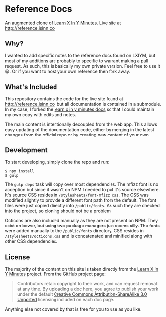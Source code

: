 # Reference Docs

An augmented clone of [Learn X In Y Minutes][learn]. Live site at <http://reference.isinn.co>.

## Why?

I wanted to add specific notes to the reference docs found on LXIYM, but most of my additions are probably to specific to warrant making a pull request. As such, this is basically my own private version. Feel free to use it :grinning:. Or if you want to host your own reference then fork away.

## What's Included

This repository contains the code for the live site found at <http://reference.isinn.co>, but all documentation is contained in a submodule. In my case, I forked the [learn x in y minutes docs][repo] so that I could maintain my own copy with edits and notes.

The main content is intentionally decoupled from the web app. This allows easy updating of the documentation code, either by merging in the latest changes from the official repo or by creating new content of your own.

[learn]: http://learnxinyminutes.com
[repo]: https://github.com/adambard/learnxinyminutes-docs

## Development

To start developing, simply clone the repo and run:

```
$ npm install
$ gulp
```

The `gulp deps` task will copy over most dependencies. The mfizz font is no acception but since it wasn't on NPM I needed to put it's source elsewhere. It's source CSS resides in `/stylesheets/font-mfizz.css`. The CSS was modified slightly to provide a different font path from the default. The font files were just copied directly into `/public/fonts`. As such they are checked into the project, so cloning should not be a problem.

Octicons are also included manually as they are not present on NPM. They exist on bower, but using two package managers just seems silly. The fonts were added manually to the `/public/fonts` directory. CSS resides in `/stylesheets/octicons.css` and is concatenated and minified along with other CSS dependencies.

## License

The majority of the content on this site is taken directly from the [Learn X in Y Minutes][learnrepo] project. From the GitHub project page: 

> Contributors retain copyright to their work, and can request removal at any time.
> By uploading a doc here, you agree to publish your work under the default
> [Creative Commons Attribution-ShareAlike 3.0 Unported](http://creativecommons.org/licenses/by-sa/3.0/deed.en_US)
> licensing included on each doc page.

Anything else not covered by that is free for you to use as you like.

[learnrepo]: https://github.com/adambard/learnxinyminutes-docs
